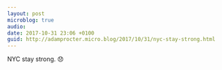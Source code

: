 ```yaml
---
layout: post
microblog: true
audio: 
date: 2017-10-31 23:06 +0100
guid: http://adamprocter.micro.blog/2017/10/31/nyc-stay-strong.html
---
```

NYC stay strong. 😞
